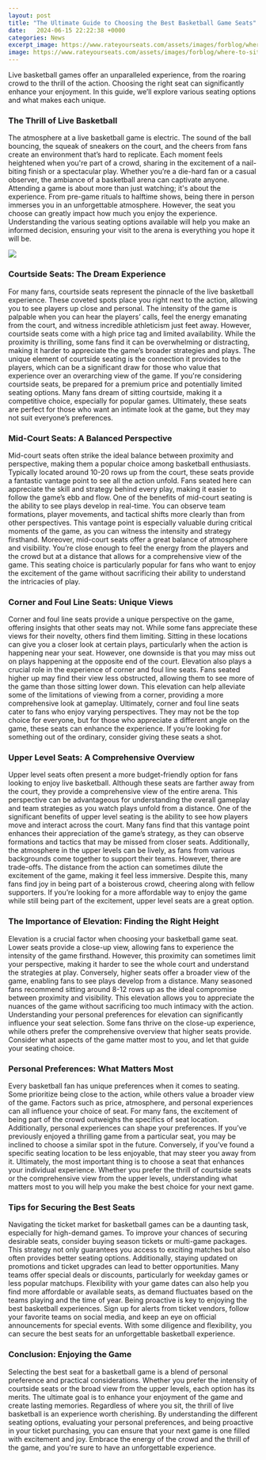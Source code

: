 ```yaml
---
layout: post
title: "The Ultimate Guide to Choosing the Best Basketball Game Seats"
date:   2024-06-15 22:22:38 +0000
categories: News
excerpt_image: https://www.rateyourseats.com/assets/images/forblog/where-to-sit-for-a-basketball-game/1539700760_82808180.jpg
image: https://www.rateyourseats.com/assets/images/forblog/where-to-sit-for-a-basketball-game/1539700760_82808180.jpg
---
```


Live basketball games offer an unparalleled experience, from the roaring crowd to the thrill of the action. Choosing the right seat can significantly enhance your enjoyment. In this guide, we’ll explore various seating options and what makes each unique.
### The Thrill of Live Basketball
The atmosphere at a live basketball game is electric. The sound of the ball bouncing, the squeak of sneakers on the court, and the cheers from fans create an environment that’s hard to replicate. Each moment feels heightened when you're part of a crowd, sharing in the excitement of a nail-biting finish or a spectacular play. Whether you’re a die-hard fan or a casual observer, the ambiance of a basketball arena can captivate anyone.
Attending a game is about more than just watching; it's about the experience. From pre-game rituals to halftime shows, being there in person immerses you in an unforgettable atmosphere. However, the seat you choose can greatly impact how much you enjoy the experience. Understanding the various seating options available will help you make an informed decision, ensuring your visit to the arena is everything you hope it will be.

![](https://www.rateyourseats.com/assets/images/forblog/where-to-sit-for-a-basketball-game/1539700760_82808180.jpg)
### Courtside Seats: The Dream Experience
For many fans, courtside seats represent the pinnacle of the live basketball experience. These coveted spots place you right next to the action, allowing you to see players up close and personal. The intensity of the game is palpable when you can hear the players’ calls, feel the energy emanating from the court, and witness incredible athleticism just feet away.
However, courtside seats come with a high price tag and limited availability. While the proximity is thrilling, some fans find it can be overwhelming or distracting, making it harder to appreciate the game’s broader strategies and plays. The unique element of courtside seating is the connection it provides to the players, which can be a significant draw for those who value that experience over an overarching view of the game.
If you're considering courtside seats, be prepared for a premium price and potentially limited seating options. Many fans dream of sitting courtside, making it a competitive choice, especially for popular games. Ultimately, these seats are perfect for those who want an intimate look at the game, but they may not suit everyone’s preferences.
### Mid-Court Seats: A Balanced Perspective
Mid-court seats often strike the ideal balance between proximity and perspective, making them a popular choice among basketball enthusiasts. Typically located around 10-20 rows up from the court, these seats provide a fantastic vantage point to see all the action unfold. Fans seated here can appreciate the skill and strategy behind every play, making it easier to follow the game’s ebb and flow.
One of the benefits of mid-court seating is the ability to see plays develop in real-time. You can observe team formations, player movements, and tactical shifts more clearly than from other perspectives. This vantage point is especially valuable during critical moments of the game, as you can witness the intensity and strategy firsthand.
Moreover, mid-court seats offer a great balance of atmosphere and visibility. You’re close enough to feel the energy from the players and the crowd but at a distance that allows for a comprehensive view of the game. This seating choice is particularly popular for fans who want to enjoy the excitement of the game without sacrificing their ability to understand the intricacies of play.
### Corner and Foul Line Seats: Unique Views
Corner and foul line seats provide a unique perspective on the game, offering insights that other seats may not. While some fans appreciate these views for their novelty, others find them limiting. Sitting in these locations can give you a closer look at certain plays, particularly when the action is happening near your seat. However, one downside is that you may miss out on plays happening at the opposite end of the court.
Elevation also plays a crucial role in the experience of corner and foul line seats. Fans seated higher up may find their view less obstructed, allowing them to see more of the game than those sitting lower down. This elevation can help alleviate some of the limitations of viewing from a corner, providing a more comprehensive look at gameplay.
Ultimately, corner and foul line seats cater to fans who enjoy varying perspectives. They may not be the top choice for everyone, but for those who appreciate a different angle on the game, these seats can enhance the experience. If you’re looking for something out of the ordinary, consider giving these seats a shot.
### Upper Level Seats: A Comprehensive Overview
Upper level seats often present a more budget-friendly option for fans looking to enjoy live basketball. Although these seats are farther away from the court, they provide a comprehensive view of the entire arena. This perspective can be advantageous for understanding the overall gameplay and team strategies as you watch plays unfold from a distance.
One of the significant benefits of upper level seating is the ability to see how players move and interact across the court. Many fans find that this vantage point enhances their appreciation of the game’s strategy, as they can observe formations and tactics that may be missed from closer seats. Additionally, the atmosphere in the upper levels can be lively, as fans from various backgrounds come together to support their teams.
However, there are trade-offs. The distance from the action can sometimes dilute the excitement of the game, making it feel less immersive. Despite this, many fans find joy in being part of a boisterous crowd, cheering along with fellow supporters. If you’re looking for a more affordable way to enjoy the game while still being part of the excitement, upper level seats are a great option.
### The Importance of Elevation: Finding the Right Height
Elevation is a crucial factor when choosing your basketball game seat. Lower seats provide a close-up view, allowing fans to experience the intensity of the game firsthand. However, this proximity can sometimes limit your perspective, making it harder to see the whole court and understand the strategies at play.
Conversely, higher seats offer a broader view of the game, enabling fans to see plays develop from a distance. Many seasoned fans recommend sitting around 8-12 rows up as the ideal compromise between proximity and visibility. This elevation allows you to appreciate the nuances of the game without sacrificing too much intimacy with the action.
Understanding your personal preferences for elevation can significantly influence your seat selection. Some fans thrive on the close-up experience, while others prefer the comprehensive overview that higher seats provide. Consider what aspects of the game matter most to you, and let that guide your seating choice.
### Personal Preferences: What Matters Most
Every basketball fan has unique preferences when it comes to seating. Some prioritize being close to the action, while others value a broader view of the game. Factors such as price, atmosphere, and personal experiences can all influence your choice of seat. For many fans, the excitement of being part of the crowd outweighs the specifics of seat location.
Additionally, personal experiences can shape your preferences. If you’ve previously enjoyed a thrilling game from a particular seat, you may be inclined to choose a similar spot in the future. Conversely, if you’ve found a specific seating location to be less enjoyable, that may steer you away from it.
Ultimately, the most important thing is to choose a seat that enhances your individual experience. Whether you prefer the thrill of courtside seats or the comprehensive view from the upper levels, understanding what matters most to you will help you make the best choice for your next game.
### Tips for Securing the Best Seats
Navigating the ticket market for basketball games can be a daunting task, especially for high-demand games. To improve your chances of securing desirable seats, consider buying season tickets or multi-game packages. This strategy not only guarantees you access to exciting matches but also often provides better seating options.
Additionally, staying updated on promotions and ticket upgrades can lead to better opportunities. Many teams offer special deals or discounts, particularly for weekday games or less popular matchups. Flexibility with your game dates can also help you find more affordable or available seats, as demand fluctuates based on the teams playing and the time of year.
Being proactive is key to enjoying the best basketball experiences. Sign up for alerts from ticket vendors, follow your favorite teams on social media, and keep an eye on official announcements for special events. With some diligence and flexibility, you can secure the best seats for an unforgettable basketball experience.
### Conclusion: Enjoying the Game
Selecting the best seat for a basketball game is a blend of personal preference and practical considerations. Whether you prefer the intensity of courtside seats or the broad view from the upper levels, each option has its merits. The ultimate goal is to enhance your enjoyment of the game and create lasting memories.
Regardless of where you sit, the thrill of live basketball is an experience worth cherishing. By understanding the different seating options, evaluating your personal preferences, and being proactive in your ticket purchasing, you can ensure that your next game is one filled with excitement and joy. Embrace the energy of the crowd and the thrill of the game, and you're sure to have an unforgettable experience.